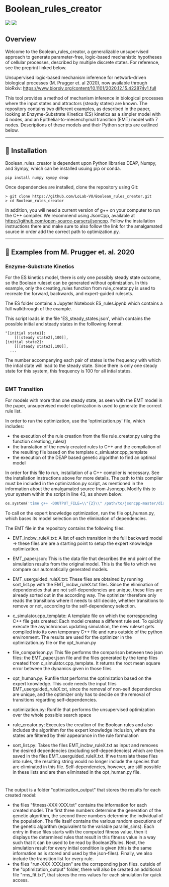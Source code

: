 # Boolean_rules_creator
![](https://img.shields.io/badge/Python-v3.7-informational?style=flat&logo=python&logoColor=white&color=2bbc8a?link=http://https://www.python.org/left&link=http://right) ![](https://img.shields.io/badge/JsonCPP-v11-informational?style=flat&logo=C++&logoColor=white&color=2bbc8a)


## Overview
Welcome to the Boolean_rules_creator, a generalizable unsupervised approach to generate parameter-free, logic-based mechanistic hypotheses of cellular processes, described by multiple discrete states. For reference, see the preprint linked below. <div style="page-break-after: always"></div>
Unsupervised logic-based mechanism inference for network-driven biological processes 
(M. Prugger et. al 2020), now available through bioRxiv:
 https://www.biorxiv.org/content/10.1101/2020.12.15.422874v1.full
 <div style="page-break-after: always"></div>
 This tool provides a method of mechanism inference in biological processes where the input states and attractors (steady states) are known.
 The repository contains two different examples, as described in the paper, looking at Enzyme-Substrate Kinetics (ES) kinetics as a simpler model with 4 nodes, and an Epithelial-to-mesenchymal transition (EMT) model with 7 nodes. Descriptions of these models and their Python scripts are outlined below.

----------------------------------------------------------------------------------------
##  &#128295; Installation

Boolean_rules_creator is dependent upon Python libraries DEAP, Numpy, and Sympy, which can be installed usuing pip or conda. 
```shell
pip install numpy sympy deap 
```
Once dependencies are installed, clone the repository using Git:

```shell
> git clone https://github.com/LoLab-VU/Boolean_rules_creator.git
> cd Boolean_rules_creator
```


In addition, you will need a current version of g++ on your computer to run the C++ compiler. We recommend using JsonCpp, available at https://github.com/open-source-parsers/jsoncpp. Follow the installation instructions there and make sure to also follow the link for the amalgamated source in order add the correct path to optimization.py.

----------------------------------------------------------------------------------------

## &#128196; Examples from M. Prugger et. al. 2020
### Enzyme-Substrate Kinetics

For the ES kinetics model, there is only one possibly steady state outcome, so the Boolean ruleset can be generated without optimization. In this example, only the creating_rules function from rule_creator.py is used to recreate the forward, backwards, and expert-guided rulesets.
<div style="page-break-after: always"></div>
The ES folder contains a Jupyter Notebook ES_rules.ipynb which contains a full walkthrough of the example.

This script loads in the file 'ES_steady_states.json', which contains the possible initial and steady states in the folllowing format:
```
"[initial state1]:
    [[[steady state2],100]],
[initial state2]:
    [[[steady state3],100]],
  ...
```
The number accompanying each pair of states is the frequency with which the intial state will lead to the steady state. Since there is only one steady state for this system, this frequency is 100 for all intial states.


#
### EMT Transition
For models with more than one steady state, as seen with the EMT model in the paper, unsupervised model optimization is used to generate the correct rule list.

In order to run the optimization, use the 'optimization.py' file, which includes:
  * the execution of the rule creation from the file rule_creator.py using the function creationg_rules()
  * the translation of the newly created rules to C++ and the compilation of the resulting file based on the template c_simluator.cpp_template
  * the execution of the DEAP based genetic algorithm to find an optimal model

In order for this file to run, installation of a C++ compiler is necessary. See the installation instructions above for more details. The path to this compiler must be included in the optimization.py script, as mentioned in the information about the amalgamated source from Jsoncpp. Modify this to your system within the script in line 43, as shown below:
```python
os.system('time g++ -DOUTPUT_FILE=\\"{2}\\" /path/to/jsoncpp-master/dist/jsoncpp.cpp -I/path/to/jsoncpp-master/dist/json  -O3 -fopenmp -x c++ {0} -o {1} && {1}'.format(file_name,exe_file,json_file))
```

To call on the expert knowledge optimization, run the file opt_human.py, which bases its model selection on the elimination of dependencies.

The EMT file in the repository contains the following files:

* EMT_incbw_ruleX.txt: A list of each transition in the full backward model -> these files are are a starting point to setup the expert knowledge optimization.

* EMT_paper.json: This is the data file that describes the end point of the simulation results from the original model. This is the file to which we compare our automatically  generated models.

* EMT_userguided_ruleX.txt: These files are obtained by running sort_list.py with the EMT_incbw_ruleX.txt files. Since the elimination of dependencies that are not self-dependencies are unique, these files are already sorted out in the according way. The optimizer therefore only reads the transitions where it needs to still decide, whether transitions to remove or not, according to the self-dependency selection.

* c_simulator.cpp_template: A template file on which the corresponding C++ file gets created: Each model creates a different rule set. To quickly execute the asynchronous updating simulation, the new ruleset gets compiled into its own temporary C++ file and runs outside of the python environment. The results are used for the optimizer in the optimization.py file or the opt_human.py

* file_comparison.py: This file performs the comparison between two json files: the EMT_paper.json file and the files generated by the temp files created from c_simulator.cpp_template. It returns the root mean square error between the dynamics given in those files

* opt_human.py: Runfile that performs the optimization based on the expert knowledge. This code needs the input files EMT_userguided_ruleX.txt, since the removal of non-self dependencies are unique, and the optimizer only has to decide on the removal of transitions regarding self-dependencies.

* optimization.py: Runfile that performs the unsupervised optimization over the whole possible search space

* rule_creator.py: Executes the creation of the Boolean rules and also includes the algorithm for the expert knowledge inclusion, where the states are filtered by their appearance in the rule formulation

* sort_list.py: Takes the files EMT_incbw_ruleX.txt as input and removes the desired dependencies (excluding self-dependencies) which are then saved in the files EMT_userguided_ruleX.txt. If we translate these files into rules, the resulting string would no longer include the species that are eliminated in this file. Self-dependencies, however, are still possible in these lists and are then eliminated in the opt_human.py file.

#

The output is a folder "optimization_output" that stores the results for each created model: 
 * the files "fitness-XXX-XXX.txt" contains the information for each created model. The first three numbers determine the generation of the genetic algorithm, the second three numbers determine the individual of the population. The file itself contains the various random executions of the genetic algorithm (equivalent to the variable parallel_sims).
Each entry in these files starts with the computed fitness value, then it displays the determined rules that result in this fitness value in a way such that it can be used to be read by Boolean2Rules. Next, the simulation result for every initial condition is given (this is the same information as is stored and used by the json-files). Finally, we also include the transition list for every rule.
 * the files "run-XXX-XXX.json" are the corrsponding json files.
outside of the "optimization_output" folder, there will also be created an additional file "rms_fit.txt", that stores the rms values for each simulation for quick access.
